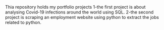 Thia repository holds my portfolio projects 
1-the first project is about analysing Covid-19 infections around the world using SQL.
2-the second project is scraping an employment website using python to extract the jobs related to python.
